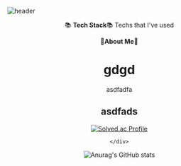 ![header](https://capsule-render.vercel.app/api?type=wave&color=8FBC8F&text=%20Jiwon-Park%20%20&height=200&fontSize=80&fontColor=2F4F4F)
<div align=center>

📚 **Tech Stack**📚
Techs that I've used


🌿**About Me**🌿


# gdgd
asdfadfa
## asdfads
  
<div style="width:40%">	
  
[![Solved.ac Profile](http://mazassumnida.wtf/api/v2/generate_badge?boj=jiwon0297)](https://solved.ac/jiwon0297/)

	</div>

![Anurag's GitHub stats](https://github-readme-stats.vercel.app/api?username=jiwon0297&show_icons=true&theme=gruvbox_light&hide_title=true&font-size)
  
  </div>
